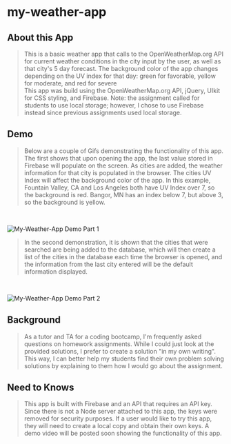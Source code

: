 # my-weather-app

## About this App
> This is a basic weather app that calls to the OpenWeatherMap.org API for current weather conditions in the city input by the user, as well as that city's 5 day forecast.  The background color of the app changes depending on the UV index for that day: green for favorable, yellow for moderate, and red for severe <br /> 
This app was build using the OpenWeatherMap.org API, jQuery, UIkit for CSS styling, and Firebase. Note: the assignment called for students to use local storage; however, I chose to use Firebase instead since previous assignments used local storage. 

## Demo
> Below are a couple of Gifs demonstrating the functionality of this app.  The first shows that upon opening the app, the last value stored in Firebase will populate on the screen.  As cities are added, the weather information for that city is populated in the browser.  The cities UV Index will affect the background color of the app. In this example, Fountain Valley, CA and Los Angeles both have UV Index over 7, so the background is red.  Bangor, MN has an index below 7, but above 3, so the background is yellow.
<br />

![My-Weather-App Demo Part 1](demo/my-weather-app-demo.gif)

> In the second demonstration, it is shown that the cities that were searched are being added to the database, which will then create a list of the cities in the database each time the browser is opened, and the information from the last city entered will be the default information displayed.
<br />

![My-Weather-App Demo Part 2](demo/mwa-demo-part-2.gif)

## Background
> As a tutor and TA for a coding bootcamp, I'm frequently asked questions on homework assignments.  While I could just look at the provided solutions, I prefer to create a solution "in my own writing".  This way, I can better help my students find their own problem solving solutions by explaining to them how I would go about the assignment.

## Need to Knows
> This app is built with Firebase and an API that requires an API key.  Since there is not a Node server attached to this app, the keys were removed for security purposes.  If a user would like to try this app, they will need to create a local copy and obtain their own keys.  A demo video will be posted soon showing the functionality of this app.